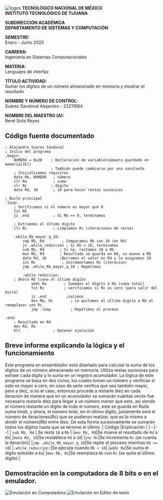 
![logos](https://github.com/user-attachments/assets/6990d41d-7bde-425c-91cc-73c9eb7c3c0d)
**TECNOLÓGICO NACIONAL DE MÉXICO**  
**INSTITUTO TECNOLÓGICO DE TIJUANA**

**SUBDIRECCIÓN ACADÉMICA**  
**DEPARTAMENTO DE SISTEMAS Y COMPUTACIÓN**

**SEMESTRE:**  
Enero - Junio 2025

**CARRERA:**  
Ingeniería en Sistemas Computacionales

**MATERIA:**  
Lenguajes de interfaz

**TÍTULO ACTIVIDAD:**  
Sumar los dígitos de un número almacenado en memoria y mostrar el resultado

**NOMBRE Y NÚMERO DE CONTROL:**  
Suárez Sandoval Alejandro - 22211664  

**NOMBRE DEL MAESTRO (A):**  
René Solis Reyes

## **Código fuente documentado**
```
; Alejandro Suarez Sandoval
; Inicio del programa
.begin:
    NUMERO = 0x20    ; Declaración de variable(númuero guardado en memoria[35])
	                 ; También puede cambiarse por una constante
    ; Inicializamos registros
    data Rb, NUMERO   ; número
    clr Ra            ; suma
    clr Rc           ; dígito
    data Rd, 10       ; 10 para hacer restas sucesivas

; Bucle principal
.loop:
    ; Verificamos si el número es mayor que 0
    tst Rb
    jz .end           ; Si Rb == 0, terminamos

    ; Extraemos el último dígito
    clr Rc            ; Limpiamos Rc (iteraciones de resta)

	.while_Rb_mayor_q_10:
    	cmp Rb, Rd        ; Comparamos Rb con 10 (en Rd)
    	jn .while_reduccion ; Si Rb < 10, terminamos
		sub Rb, Rd       ; Si no, restamos 10 a Rb
		mov Rb, Rd       ; Resultado se guarda en Rd, se mueve a Rb
		data Rd, 10      ;Borramos el valor en Rd y le asignamos 10
    	inc Rc            ; Incrementamos Rc (iteracion)
    	jmp .while_Rb_mayor_q_10 ; Repetimos
		
		.while_reduccion:
    ; Ahora Rb tiene el último dígito
    		addc Ra        ; Sumamos el dígito a Ra (suma total)
			tst Rc         ; verificamos si Rc es cero (para salir del bucle)
			jz .end         ;salimos
    		mov Rb, Rc        ; Le quitamos el ultimo digito a Rb al reemplazar con Rc
    		jmp .loop         ; Repetimos el proceso

.end:
    ; Resultado en Rd
    mov Rd, Ra
    hlt               ; Detener ejecución

```
## **Breve informe explicando la lógica y el funcionamiento**
Este programa en ensamblador está diseñado para calcular la suma de los dígitos de un número almacenado en memoria. Utiliza restas sucesivas para extraer cada dígito y lo suma en un registro acumulador.
La lógica de este programa se basa en dos ciclos, los cuales toman un número y verifican si este es mayor a cero, en caso de serlo verifica que sea también mayor, pero a diez, si es el caso, entonces procede a restarle diez en cada iteración de manera que en un acumulador se sumarán cuántas veces fue necesario restarle diez para llegar a un número menor que este, así siendo el número restante un dígito de todo el número, este se guarda en Ra(la suma total), y ahora, el número total, sin el último digito, justamente será el número de iteraciones(Rc) que se pudieron realizar, que es lo mismo a dividir el número(Rb) entre diez. De esta forma sucesivamente se sumarán todos los dígitos hasta que se termine el último.
| Código |Explicación  |
|--|--|
| `sub Rb, Rd` | Se resta `10` a `Rb` |
|`mov Rb, Rd`|Se mueve el resultado de `Rd` a `Rb`|
|`data Rd, 10`|Se restablece `Rd` a `10`|
|`inc Rc`|Se incrementa `Rc` (se cuenta la iteración)|
|`jmp .while_Rb_mayor_q_10`|Se repite el proceso mientras `Rb >= 10`|
|`.while_reduccion:`|Se ejecuta cuando `Rb < 10`|
|`addc Ra`|Se suma el dígito extraído a `Ra`|
|`mov Rb, Rc`|Se reemplaza `Rb` con `Rc` (se quita el último dígito).|
## **Demostración en la computadora de 8 bits o en el emulador.**
![Emulación en Computadora](https://github.com/user-attachments/assets/2e9d0623-1cb8-461e-8f60-525a3e1d8347)
![Emulación en Editor de texto](https://github.com/user-attachments/assets/f5861ab0-7704-4844-bdb7-20f40cfefc34)
